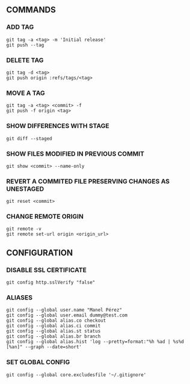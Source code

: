 ## COMMANDS

### ADD TAG
	git tag -a <tag> -m 'Initial release'
	git push --tag

### DELETE TAG
	git tag -d <tag>
	git push origin :refs/tags/<tag>

### MOVE A TAG
	git tag -a <tag> <commit> -f
	git push -f origin <tag>
	
### SHOW DIFFERENCES WITH STAGE
	git diff --staged

### SHOW FILES MODIFIED IN PREVIOUS COMMIT
	git show <commit> --name-only

### REVERT A COMMITED FILE PRESERVING CHANGES AS UNESTAGED
	git reset <commit>

### CHANGE REMOTE ORIGIN
	git remote -v
	git remote set-url origin <origin_url>

## CONFIGURATION

### DISABLE SSL CERTIFICATE
	git config http.sslVerify "false"

### ALIASES
	git config --global user.name "Manel Pérez"
	git config --global user.email dummy@test.com
	git config --global alias.co checkout
	git config --global alias.ci commit
	git config --global alias.st status
	git config --global alias.br branch
	git config --global alias.hist 'log --pretty=format:"%h %ad | %s%d [%an]" --graph --date=short'
	
### SET GLOBAL CONFIG
	git config --global core.excludesfile '~/.gitignore'
